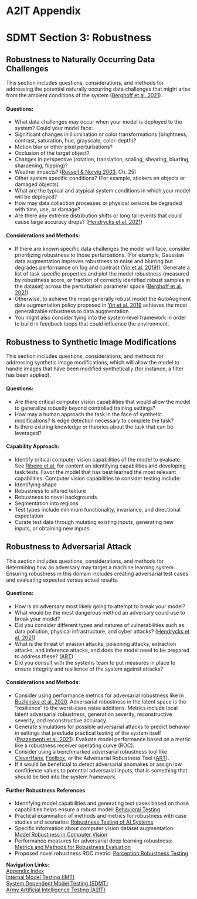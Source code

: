# A2IT Appendix
# SDMT Section 3: Robustness

## Robustness to Naturally Occurring Data Challenges
This section includes questions, considerations, and methods for addressing the potential naturally occurring data challenges that might arise from the ambient conditions of the system ([Berghoff et al. 2021](https://link.springer.com/chapter/10.1007/978-3-030-79150-6_21)).  

#### Questions:
* What data challenges may occur when your model is deployed to the system? Could your model face: 
*   Significant changes in illumination or color transformations (brightness, contrast, saturation, hue, grayscale, color-depth)?
*   Motion blur or other pixel perturbations?
*   Occlusion of the target object?
*   Changes in perspective (rotation, translation, scaling, shearing, blurring, sharpening, flipping)?
*   Weather impacts? ([Russell & Norvig 2003](http://aima.cs.berkeley.edu), Ch. 25)
*   Other system specific conditions? (For example, stickers on objects or damaged objects)
* What are the typical and atypical system conditions in which your model will be deployed?
* How may data collection processes or physical sensors be degraded with time, use, or damage?
* Are there any extreme distribution shifts or long tail events that could cause large accuracy drops? ([Hendrycks et al. 2021](https://arxiv.org/pdf/2109.13916.pdf))

#### Considerations and Methods:
* If there are known specific data challenges the model will face, consider prioritizing robustness to those perturbations. (For example, Gaussian data augmentation improves robustness to noise and blurring but degrades performance on fog and contrast ([Yin et al. 2019](https://proceedings.neurips.cc/paper/2019/file/b05b57f6add810d3b7490866d74c0053-Paper.pdf))). Generate a list of task specific properties and plot the model robustness (measured by robustness score, or fraction of correctly identified robust samples in the dataset) across the perturbation parameter space ([Berghoff et al. 2021](https://link.springer.com/chapter/10.1007/978-3-030-79150-6_21)).   
* Otherwise, to achieve the most generally robust model the AutoAugment data augmentation policy proposed in [Yin et al. 2019](https://proceedings.neurips.cc/paper/2019/file/b05b57f6add810d3b7490866d74c0053-Paper.pdf) achieves the most generalizable robustness to data augmentation. 
* You might also consider tying into the system-level framework in order to build in feedback loops that could influence the environment.

## Robustness to Synthetic Image Modifications
This section includes questions, considerations, and methods for addressing synthetic image modifications, which will allow the model to handle images that have been modified synthetically (for instance, a filter has been applied).  

#### Questions:
* Are there critical computer vision capabilities that would allow the model to generalize robustly beyond controlled training settings?
* How may a human approach the task in the face of synthetic modifications? Is edge detection necessary to complete the task?
* Is there existing knowledge or theories about the task that can be leveraged?

#### Capability Approach:
* Identify critical computer vision capabilities of the model to evaluate. See [Ribeiro et al.](https://homes.cs.washington.edu/~wtshuang/static/papers/2020-acl-checklist.pdf) for content on identifying capabilities and developing task tests. Favor the model that has best learned the most relevant capabilities. Computer vision capabilities to consider testing include: 
*   Identifying shape
*   Robustness to altered texture
*   Robustness to novel backgrounds
*   Segmentation into regions
* Test types include minimum functionality, invariance, and directional expectation
* Curate test data through mutating existing inputs, generating new inputs, or obtaining new inputs.  

## Robustness to Adversarial Attack
This section includes questions, considerations, and methods for determining how an adversary may target a machine learning system. Ensuring robustness in this domain includes creating adversarial test cases and evaluating expected versus actual results.

#### Questions:
* How is an adversary most likely going to attempt to break your model?
* What would be the most dangerous method an adversary could use to break your model?
* Did you consider different types and natures of vulnerabilities such as data pollution, physical infrastructure, and cyber attacks? ([Hendrycks et al. 2021](https://arxiv.org/pdf/2109.13916.pdf))
* What is the threat of evasion attacks, poisoning attacks, extraction attacks, and inference attacks, and does the model need to be prepared to address these? ([ART](https://github.com/Trusted-AI/adversarial-robustness-toolbox))
* Did you consult with the systems team to put measures in place to ensure integrity and resilience of the system against attacks?

#### Considerations and Methods:
* Consider using performance metrics for adversarial robustness like in [Buzhinsky et al. 2020](https://arxiv.org/pdf/2003.01993.pdf). Adversarial robustness in the latent space is the “resilience” to the worst-case noise additions. Metrics include local latent adversarial robustness, generation severity, reconstructive severity, and reconstructive accuracy. 
* Generate simulations for possible adversarial attacks to predict behavior in settings that preclude practical testing of the system itself ([Pezzementi et al. 2021](https://www.journalfieldrobotics.org/Field_Robotics/Papers_files/10_Pezzementi.pdf)). Evaluate model performance based on a metric like a robustness receiver operating curve (ROC). 
* Consider using a benchmarked adversarial robustness tool like [CleverHans](https://github.com/cleverhans-lab/cleverhans), [Foolbox](https://github.com/bethgelab/foolbox), or the Adversarial Robustness Tool ([ART](https://github.com/Trusted-AI/adversarial-robustness-toolbox)).
* If it would be beneficial to detect adversarial anomalies or assign low confidence values to potential adversarial inputs, that is something that should be tied into the system framework. 
  
  
#### Further Robustness References
- Identifying model capabilities and generating test cases based on those capabilities helps ensure a robust model: [Behavioral Testing](https://homes.cs.washington.edu/~wtshuang/static/papers/2020-acl-checklist.pdf)
- Practical examination of methods and metrics for robustness with case studies and scenarios: [Robustness Testing of AI Systems](https://link.springer.com/chapter/10.1007/978-3-030-79150-6_21)
- Specific information about computer vision dataset augmentation: [Model Robustness in Computer Vision](https://proceedings.neurips.cc/paper/2019/file/b05b57f6add810d3b7490866d74c0053-Paper.pdf)
- Performance measures for adversarial deep learning robustness: [Metrics and Methods for Robustness Evaluation](https://arxiv.org/pdf/2003.01993.pdf)
- Proposed novel robustness ROC metric: [Perception Robustness Testing](https://www.journalfieldrobotics.org/Field_Robotics/Papers_files/10_Pezzementi.pdf)
  
**Navigation Links:**  
[Appendix Index](appendix_index.md)  
[Internal Model Testing (IMT)](https://github.com/turingcompl33t/a2it/blob/master/framework/0_IMT.md)  
[System Dependent Model Testing (SDMT)](https://github.com/turingcompl33t/a2it/blob/master/framework/1_SDMT.md)  
[Army Artificial Intelligence Testing (A2IT)](https://github.com/turingcompl33t/a2it)  
